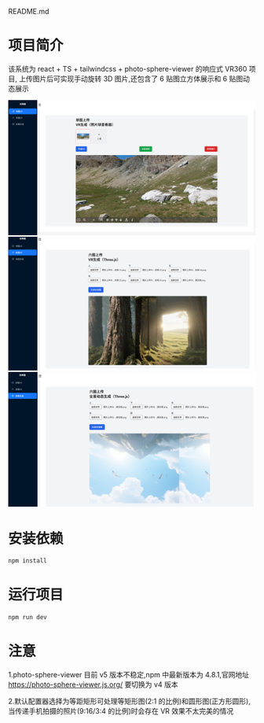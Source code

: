 README.md

# 项目简介

该系统为 react + TS + tailwindcss + photo-sphere-viewer 的响应式 VR360 项目, 上传图片后可实现手动旋转 3D 图片,还包含了 6 贴图立方体展示和 6 贴图动态展示

<img src="./src/img/success.png" alt="示例图片" width="600">

<img src="./src/img/success2.png" alt="示例图片" width="600">

<img src="./src/img/success3.png" alt="示例图片" width="600">

# 安装依赖

```bash
npm install
```

# 运行项目

```bash
npm run dev
```

# 注意

1.photo-sphere-viewer 目前 v5 版本不稳定,npm 中最新版本为 4.8.1,官网地址 https://photo-sphere-viewer.js.org/ 要切换为 v4 版本

2.默认配置器选择为等距矩形可处理等矩形图(2:1 的比例)和圆形图(正方形圆形),当传递手机拍摄的照片(9:16/3:4 的比例)时会存在 VR 效果不太完美的情况
